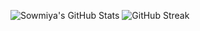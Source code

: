 ![Sowmiya's GitHub Stats](https://github-readme-stats.vercel.app/api?username=Sowmiya-CTS&show_icons=true&theme=radical)
![GitHub Streak](https://github-readme-streak-stats.herokuapp.com/?user=SowmiyaG&theme=dark)

